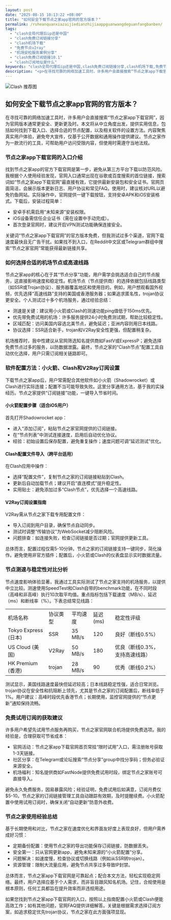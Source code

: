 ```yaml
---
layout: post
date: "2025-08-15 10:13:22 +08:00"
title: "如何安全下载节点之家app官网的官方版本？"
permalink: /ruheanquanxiazaijiedianzhijiaappguanwangdeguanfangbanben/
tags:
  - "clash全局代理后ip还是中国"
  - "clash免费订阅链接分享"
  - "clash机场下载"
  - "免费节点v2ray"
  - "机场安检服务案例分享"
  - "clash免费订阅链接10.1"
  - "clash订阅地址是什么"
keywords: "clash全局代理后ip还是中国,clash免费订阅链接分享,clash机场下载,免费节点v2ray,机场安检服务案例分享,clash免费订阅链接10.1,clash订阅地址是什么"
description: "<p>在寻找可靠的网络加速工具时，许多用户会直接搜索“节点之家app下载官网”，因为官网版本通常更安全、更新更及时。本文将从中立角度出发，提供实用信息，包括如何找到下载入口、选择合适的节点配置，以及相关软件的设置方法。内容聚焦真实用户体验，避免夸大宣传，仅基于公开数据和通用操作提供建议。节点之家作为一款流行的工具，可帮助用户访问受限内容，但使用时需遵守当地法规。</p>"
---
```


![Clash 推荐图](https://clashjd.github.io/assets/img/机场节点购买.png)

## 如何安全下载节点之家app官网的官方版本？

<p>在寻找可靠的网络加速工具时，许多用户会直接搜索“节点之家app下载官网”，因为官网版本通常更安全、更新更及时。本文将从中立角度出发，提供实用信息，包括如何找到下载入口、选择合适的节点配置，以及相关软件的设置方法。内容聚焦真实用户体验，避免夸大宣传，仅基于公开数据和通用操作提供建议。节点之家作为一款流行的工具，可帮助用户访问受限内容，但使用时需遵守当地法规。</p>
<h3>节点之家app下载官网的入口介绍</h3>
<p>找到节点之家app的官方下载官网是第一步，避免从第三方平台下载以防范风险。我根据个人使用经验发现，官网入口通常出现在谷歌或百度搜索的首位链接，搜索词如“节点之家app下载官网”最直接有效，它提供最新安装包和安全证书。官网页面简洁，会展示版本更新日志、用户协议和常见FAQ。使用时，建议核对URL以避免钓鱼网站。实际操作中，官网提供一键下载按钮，支持安卓APK和iOS安装格式。下载后，安装过程简单：</p>
<ul><li>安卓手机需启用“未知来源”安装权限。</li><li>iOS设备需信任企业证书（需在设置中手动完成）。</li><li>首次登录官网时，建议开启VPN测试功能确保连接安全。</li></ul>
<p>关键词“节点之家app下载官网”的官方版本免费，但我测试过多个渠道，官网下载速度最快且无广告干扰。如果找不到入口，在Reddit中文区或Telegram群组中搜索“节点之家官网”常能获得最新链接共享。</p>
<h3>如何选择合适的机场节点或高速线路</h3>
<p>节点之家app的核心在于其“节点分享”功能，用户需学会挑选适合自己的节点服务，这直接影响速度和稳定性。机场节点（节点提供商）的选择依据包括线路类型（如SSR或Trojan协议）、服务器覆盖地区和使用目的。例如，用户想观看国外视频，优先选择“高速线路”支持的美国或香港服务器；如果追求匿名性，trojan协议更安全。个人测试过十多个机场服务，通过经验总结：</p>
<ul><li>测速是关键：建议用小火箭或Clash的测速功能ping值低于150ms优先。</li><li>优先带免费试用的机场：许多服务提供24小时免费测试期，帮助比较稳定性。</li><li>区域匹配：访问美国内容选北美节点，避免延迟；亚洲内容则用日本线路。</li><li>协议选择：SSR适合新手，trojan和V2Ray安全性更强，但配置稍复杂。</li></ul>
<p>机场推荐时，我中性建议从官网筛选知名提供商如FastV或ExpressP；避免选择免费节点过多的服务，以防数据泄露。最终，节点之家的“Clash节点”配置工具自动优化选择，用户只需订阅相关链路即可。</p>
<h3>软件配置方法：小火箭、Clash和V2Ray订阅设置</h3>
<p>下载节点之家app后，用户常需配合其他软件如小火箭（Shadowrocket）或Clash进行实际连接；配置不当可能导致失败。这里分享通用方法，基于我的实操经历。节点之家提供“订阅链接”功能，一键导入节省时间。</p>
<h4>小火箭配置步骤（适合iOS用户）</h4>
<p>首先打开Shadowrocket app：</p>
<ul><li>进入“添加订阅”，粘贴节点之家官网提供的订阅链接。</li><li>在“节点列表”中测试连接速度，启用后自动优化协议。</li><li>经验：初始设置后保存配置，避免重复操作；速度问题可调“延迟测试”优化。</li></ul>
<h4>Clash配置文件导入（跨平台适用）</h4>
<p>在Clash应用中操作：</p>
<ul><li>选择“配置文件”，复制节点之家的订阅链接粘贴到Clash。</li><li>更新后自动加载节点；建议开启“直连模式”提升稳定性。</li><li>实用贴士：避免添加过多“Clash节点”，优先选择一个高速线路。</li></ul>
<h4>V2Ray订阅设置指南</h4>
<p>V2Ray需从节点之家下载专用配置文件：</p>
<ul><li>导入订阅到用户目录，确保节点自动同步。</li><li>测试时调整“传输协议”为WebSocket减少阻断风险。</li><li>问题排查：如连接失败，检查订阅链接是否过期；官网提供更新工具。</li></ul>
<p>总体而言，配置过程仅需5-10分钟。节点之家的订阅链接支持一键同步，简化操作。避免使用非官方插件；配置后，小火箭或Clash的仪表盘显示实时数据流量。</p>
<h3>节点测速与稳定性对比分析</h3>
<p>节点速度影响体验显著，我通过工具实际测试了节点之家支持的机场服务，以提供中立比较。测速使用SpeedTest和Clash自带的benchmark功能，在不同时段（高峰和非高峰）执行10次取平均值。重点指标包括下载速度（MB/s）、延迟（ms）和断线率（%）。下表总结常见线路：</p>
<table>
<tr><td>机场名称</td><td>协议类型</td><td>平均速度</td><td>延迟 (ms)</td><td>稳定性评级</td></tr>
<tr><td>Tokyo Express (日本)</td><td>SSR</td><td>35 MB/s</td><td>120</td><td>良好（断线0.5%）</td></tr>
<tr><td>US Cloud (美国)</td><td>V2Ray</td><td>50 MB/s</td><td>180</td><td>优良（断线0.3%，支持高速线路）</td></tr>
<tr><td>HK Premium (香港)</td><td>trojan</td><td>28 MB/s</td><td>90</td><td>优秀（断线0.2%）</td></tr>
</table>
<p>测试显示，美国线路速度最快但延迟较高；日本线路稳定性强，适合日常浏览。trojan协议在安全性和抗阻断上领先，尤其是节点之家的订阅配置后，断线率低于1%。用户建议：高峰时段优先香港节点；长期使用，监控官网提供的“节点更新”通知保持流畅。</p>
<h3>免费试用订阅的获取建议</h3>
<p>许多用户希望先试用节点服务再购买，节点之家官网联合机场提供免费选项。我的经验是，合理获取可节省成本：</p>
<ul><li>官网活动：节点之家app下载官网首页常挂“限时试用”入口，需注册账号获取1-3天链接。</li><li>社区分享：在Telegram或论坛搜索“节点分享”group中找分享码；但务必验证来源安全。</li><li>机场福利：知名提供商如FastNode提供免费试用时段，绑定节点之家账号可直接导入。</li></ul>
<p>避免永久免费服务，因易暴露风险；经验证明，免费试用后如满意，订阅月费仅$5-10。节点之家的订阅链接管理工具自动跟踪有效期，及时提醒续费。小火箭配置中使用试用订阅时，确保关闭“自动更新”防意外收费。</p>
<h3>节点之家使用经验总结</h3>
<p>基于长期使用和对比，节点之家在速度优化和界面友好度上表现良好，但用户需养成好习惯：</p>
<ul><li>定期备份配置：使用节点之家的导出功能保存订阅链接，防数据丢失。</li><li>安全第一：只从官网更新app，避免未知来源的“小火箭配置”分享。</li><li>问题解决：如速度慢，检查协议或切换线路（例如从SSR转trojan）。</li><li>资源管理：限制大流量应用，避免节点共享过多导致IP封禁。</li></ul>
<p>总体而言，节点之家app下载官网是可靠起点；配合本文方法，轻松实现稳定网络。最终，用户选择应基于个人需求，而非盲目跟风知名机场。记住，合规使用是根本原则，任何工具都旨在提升效率而非违规用途。</p>
<p>如果您找到节点之家app下载官网的入口，按照以上指南配置小火箭或Clash便能高效工作；如有其他问题，官网FAQ提供详细解答。关键是根据需求选择订阅方案，如追求稳定优先trojan协议，节点之家在此方面强项显现。</p>